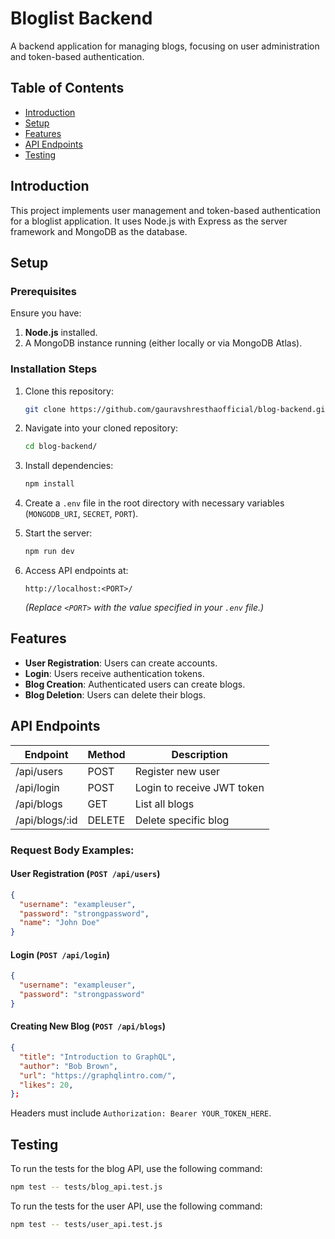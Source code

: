 # Bloglist Backend

A backend application for managing blogs, focusing on user administration and token-based authentication.

## Table of Contents

- [Introduction](#introduction)
- [Setup](#setup)
- [Features](#features)
- [API Endpoints](#api-endpoints)
- [Testing](#testing)

## Introduction

This project implements user management and token-based authentication for a bloglist application. It uses Node.js with Express as the server framework and MongoDB as the database.

## Setup

### Prerequisites

Ensure you have:

1. **Node.js** installed.
2. A MongoDB instance running (either locally or via MongoDB Atlas).

### Installation Steps

1. Clone this repository:

   ```bash
   git clone https://github.com/gauravshresthaofficial/blog-backend.git
   ```

2. Navigate into your cloned repository:

   ```bash
   cd blog-backend/
   ```

3. Install dependencies:

   ```bash
   npm install
   ```

4. Create a `.env` file in the root directory with necessary variables (`MONGODB_URI`, `SECRET`, `PORT`).

5. Start the server:

   ```bash
   npm run dev
   ```

6. Access API endpoints at:

   ```
   http://localhost:<PORT>/
   ```

   _(Replace `<PORT>` with the value specified in your `.env` file.)_

## Features

- **User Registration**: Users can create accounts.
- **Login**: Users receive authentication tokens.
- **Blog Creation**: Authenticated users can create blogs.
- **Blog Deletion**: Users can delete their blogs.

## API Endpoints

| Endpoint       | Method | Description                |
| -------------- | ------ | -------------------------- |
| /api/users     | POST   | Register new user          |
| /api/login     | POST   | Login to receive JWT token |
| /api/blogs     | GET    | List all blogs             |
| /api/blogs/:id | DELETE | Delete specific blog       |

### Request Body Examples:

#### User Registration (`POST /api/users`)

```json
{
  "username": "exampleuser",
  "password": "strongpassword",
  "name": "John Doe"
}
```

#### Login (`POST /api/login`)

```json
{
  "username": "exampleuser",
  "password": "strongpassword"
}
```

#### Creating New Blog (`POST /api/blogs`)

```json
{
  "title": "Introduction to GraphQL",
  "author": "Bob Brown",
  "url": "https://graphqlintro.com/",
  "likes": 20,
};
```

Headers must include `Authorization: Bearer YOUR_TOKEN_HERE`.

## Testing

To run the tests for the blog API, use the following command:

```bash
npm test -- tests/blog_api.test.js
```

To run the tests for the user API, use the following command:

```bash
npm test -- tests/user_api.test.js
```
